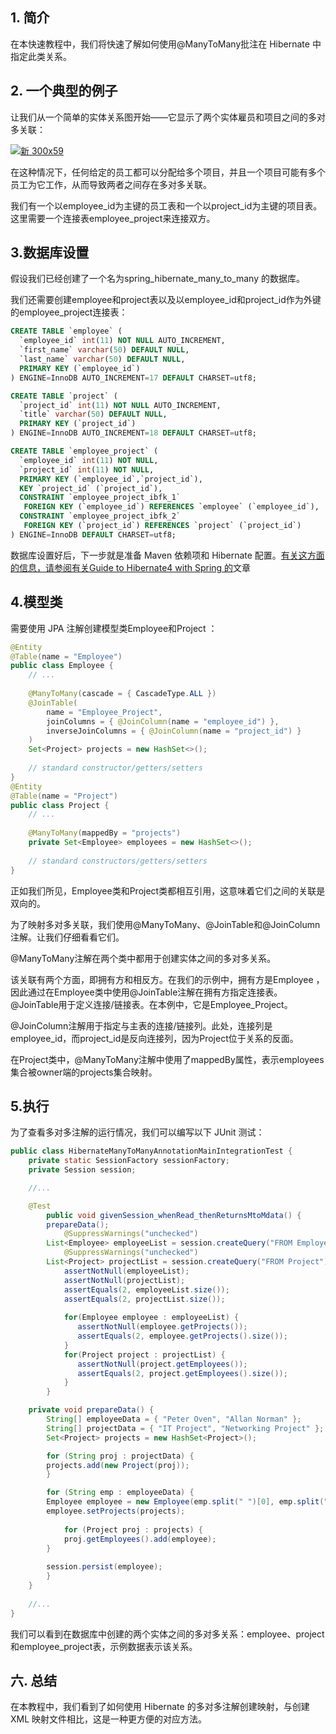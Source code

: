 ## 1. 简介

在本快速教程中，我们将快速了解如何使用@ManyToMany批注在 Hibernate 中指定此类关系。

## 2. 一个典型的例子

让我们从一个简单的实体关系图开始——它显示了两个实体雇员和项目之间的多对多关联：

[![新 300x59](https://www.baeldung.com/wp-content/uploads/2017/09/New-300x59.png)](https://www.baeldung.com/wp-content/uploads/2017/09/New.png)

在这种情况下，任何给定的员工都可以分配给多个项目，并且一个项目可能有多个员工为它工作，从而导致两者之间存在多对多关联。

我们有一个以employee_id为主键的员工表和一个以project_id为主键的项目表。这里需要一个连接表employee_project来连接双方。

## 3.数据库设置

假设我们已经创建了一个名为spring_hibernate_many_to_many 的数据库。

我们还需要创建employee和project表以及以employee_id和project_id作为外键的employee_project连接表：

```sql
CREATE TABLE `employee` (
  `employee_id` int(11) NOT NULL AUTO_INCREMENT,
  `first_name` varchar(50) DEFAULT NULL,
  `last_name` varchar(50) DEFAULT NULL,
  PRIMARY KEY (`employee_id`)
) ENGINE=InnoDB AUTO_INCREMENT=17 DEFAULT CHARSET=utf8;

CREATE TABLE `project` (
  `project_id` int(11) NOT NULL AUTO_INCREMENT,
  `title` varchar(50) DEFAULT NULL,
  PRIMARY KEY (`project_id`)
) ENGINE=InnoDB AUTO_INCREMENT=18 DEFAULT CHARSET=utf8;

CREATE TABLE `employee_project` (
  `employee_id` int(11) NOT NULL,
  `project_id` int(11) NOT NULL,
  PRIMARY KEY (`employee_id`,`project_id`),
  KEY `project_id` (`project_id`),
  CONSTRAINT `employee_project_ibfk_1` 
   FOREIGN KEY (`employee_id`) REFERENCES `employee` (`employee_id`),
  CONSTRAINT `employee_project_ibfk_2` 
   FOREIGN KEY (`project_id`) REFERENCES `project` (`project_id`)
) ENGINE=InnoDB DEFAULT CHARSET=utf8;

```

数据库设置好后，下一步就是准备 Maven 依赖项和 Hibernate 配置。[有关这方面的信息，请参阅有关Guide to Hibernate4 with Spring 的](https://www.baeldung.com/hibernate-4-spring)文章

## 4.模型类

需要使用 JPA 注解创建模型类Employee和Project ：

```java
@Entity
@Table(name = "Employee")
public class Employee { 
    // ...
 
    @ManyToMany(cascade = { CascadeType.ALL })
    @JoinTable(
        name = "Employee_Project", 
        joinColumns = { @JoinColumn(name = "employee_id") }, 
        inverseJoinColumns = { @JoinColumn(name = "project_id") }
    )
    Set<Project> projects = new HashSet<>();
   
    // standard constructor/getters/setters
}
@Entity
@Table(name = "Project")
public class Project {    
    // ...  
 
    @ManyToMany(mappedBy = "projects")
    private Set<Employee> employees = new HashSet<>();
    
    // standard constructors/getters/setters   
}
```

正如我们所见，Employee类和Project类都相互引用，这意味着它们之间的关联是双向的。

为了映射多对多关联，我们使用@ManyToMany、@JoinTable和@JoinColumn注解。让我们仔细看看它们。

@ManyToMany注解在两个类中都用于创建实体之间的多对多关系。

该关联有两个方面，即拥有方和相反方。在我们的示例中，拥有方是Employee ，因此通过在Employee类中使用@JoinTable注解在拥有方指定连接表。@JoinTable用于定义连接/链接表。在本例中，它是Employee_Project。

@JoinColumn注解用于指定与主表的连接/链接列。此处，连接列是employee_id，而project_id是反向连接列，因为Project位于关系的反面。

在Project类中，@ManyToMany注解中使用了mappedBy属性，表示employees集合被owner端的projects集合映射。

## 5.执行

为了查看多对多注解的运行情况，我们可以编写以下 JUnit 测试：

```java
public class HibernateManyToManyAnnotationMainIntegrationTest {
	private static SessionFactory sessionFactory;
	private Session session;

	//...

	@Test
        public void givenSession_whenRead_thenReturnsMtoMdata() {
	    prepareData();
       	    @SuppressWarnings("unchecked")
	    List<Employee> employeeList = session.createQuery("FROM Employee").list();
            @SuppressWarnings("unchecked")
	    List<Project> projectList = session.createQuery("FROM Project").list();
            assertNotNull(employeeList);
            assertNotNull(projectList);
            assertEquals(2, employeeList.size());
            assertEquals(2, projectList.size());
        
            for(Employee employee : employeeList) {
               assertNotNull(employee.getProjects());
               assertEquals(2, employee.getProjects().size());
            }
            for(Project project : projectList) {
               assertNotNull(project.getEmployees());
               assertEquals(2, project.getEmployees().size());
            }
        }

	private void prepareData() {
	    String[] employeeData = { "Peter Oven", "Allan Norman" };
	    String[] projectData = { "IT Project", "Networking Project" };
	    Set<Project> projects = new HashSet<Project>();

	    for (String proj : projectData) {
		projects.add(new Project(proj));
	    }

	    for (String emp : employeeData) {
		Employee employee = new Employee(emp.split(" ")[0], emp.split(" ")[1]);
		employee.setProjects(projects);
			
	        for (Project proj : projects) {
		    proj.getEmployees().add(employee);
		}
			
		session.persist(employee);
	    }
	}
	
	//...
}
```

我们可以看到在数据库中创建的两个实体之间的多对多关系：employee、project和employee_project表，示例数据表示该关系。

## 六. 总结

在本教程中，我们看到了如何使用 Hibernate 的多对多注解创建映射，与创建 XML 映射文件相比，这是一种更方便的对应方法。